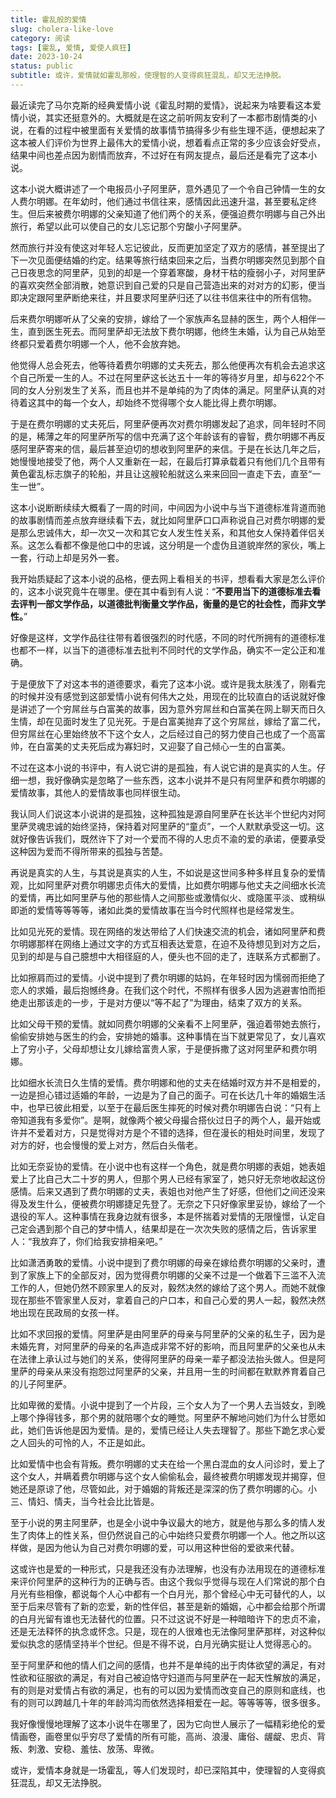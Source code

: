 ```yaml
---
title: 霍乱般的爱情
slug: cholera-like-love
category: 阅读
tags: [霍乱, 爱情, 爱使人疯狂]
date: 2023-10-24
status: public
subtitle: 或许，爱情就如霍乱那般，使理智的人变得疯狂混乱，却又无法挣脱。
---
```


最近读完了马尔克斯的经典爱情小说《霍乱时期的爱情》，说起来为啥要看这本爱情小说，其实还挺意外的。大概就是在这之前听网友安利了一本都市剧情类的小说，在看的过程中被里面有关爱情的故事情节搞得多少有些生理不适，便想起来了这本被人们评价为世界上最伟大的爱情小说，想着看点正常的多少应该会好受点，结果中间也差点因为剧情而放弃，不过好在有网友提点，最后还是看完了这本小说。



这本小说大概讲述了一个电报员小子阿里萨，意外遇见了一个令自己钟情一生的女人费尔明娜。在年幼时，他们通过书信往来，感情因此迅速升温，甚至要私定终生。但后来被费尔明娜的父亲知道了他们两个的关系，便强迫费尔明娜与自己外出旅行，希望以此可以使自己的女儿忘记那个穷酸小子阿里萨。



然而旅行并没有使这对年轻人忘记彼此，反而更加坚定了双方的感情，甚至提出了下一次见面便结婚的约定。结果等旅行结束回来之后，当费尔明娜突然见到那个自己日夜思念的阿里萨，见到的却是一个穿着寒酸，身材干枯的瘦弱小子，对阿里萨的喜欢突然全部消散，她意识到自己爱的只是自己营造出来的对对方的幻影，便当即决定跟阿里萨断绝来往，并且要求阿里萨归还了以往书信来往中的所有信物。



后来费尔明娜听从了父亲的安排，嫁给了一个家族声名显赫的医生，两个人相伴一生，直到医生死去。而阿里萨却无法放下费尔明娜，他终生未婚，认为自己从始至终都只爱着费尔明娜一个人，他不会放弃她。



他觉得人总会死去，他等待着费尔明娜的丈夫死去，那么他便再次有机会去追求这个自己所爱一生的人。不过在阿里萨这长达五十一年的等待岁月里，却与622个不同的女人分别发生了关系，而且也并不是单纯的为了肉体的满足。阿里萨认真的对待着这其中的每一个女人，却始终不觉得哪个女人能比得上费尔明娜。



于是在费尔明娜的丈夫死后，阿里萨便再次对费尔明娜发起了追求，同年轻时不同的是，稀薄之年的阿里萨所写的信中充满了这个年龄该有的睿智，费尔明娜不再反感阿里萨寄来的信，最后甚至迫切的想收到阿里萨的来信。于是在长达几年之后，她慢慢地接受了他，两个人又重新在一起，在最后打算承载着只有他们几个且带有黄色霍乱标志旗子的轮船，并且让这艘轮船就这么来来回回一直走下去，直至“一生一世”。



这本小说断断续续大概看了一周的时间，中间因为小说中与当下道德标准背道而驰的故事剧情而差点放弃继续看下去，就比如阿里萨口口声称说自己对费尔明娜的爱是那么忠诚伟大，却一次又一次和其它女人发生性关系，和其他女人保持着伴侣关系。这怎么看都不像是他口中的忠诚，这分明是一个虚伪且道貌岸然的家伙，嘴上一套，行动上却是另外一套。



我开始质疑起了这本小说的品格，便去网上看相关的书评，想看看大家是怎么评价的，这本小说究竟牛在哪里。便在其中看到有人说：“**不要用当下的道德标准去看去评判一部文学作品，以道德批判衡量文学作品，衡量的是它的社会性，而非文学性。**”



好像是这样，文学作品往往带有着很强烈的时代感，不同的时代所拥有的道德标准也都不一样，以当下的道德标准去批判不同时代的文学作品，确实不一定公正和准确。



于是便放下了对这本书的道德要求，看完了这本小说。或许是我太肤浅了，刚看完的时候并没有感觉到这部爱情小说有何伟大之处，用现在的比较直白的话说就好像是讲述了一个穷屌丝与白富美的故事，因为意外穷屌丝和白富美在网上聊天而日久生情，却在见面时发生了见光死。于是白富美抛弃了这个穷屌丝，嫁给了富二代，但穷屌丝在心里始终放不下这个女人，之后经过自己的努力使自己也成了一个高富帅，在白富美的丈夫死后成为寡妇时，又迎娶了自己倾心一生的白富美。



不过在这本小说的书评中，有人说它讲的是孤独，有人说它讲的是真实的人生。仔细一想，我好像确实是忽略了一些东西，这本小说并不是只有阿里萨和费尔明娜的爱情故事，其他人的爱情故事也同样很生动。



我认同人们说这本小说讲的是孤独，这种孤独是源自阿里萨在长达半个世纪内对阿里萨灵魂忠诚的始终坚持，保持着对阿里萨的“童贞”，一个人默默承受这一切。这就好像告诉我们，既然许下了对一个爱而不得的人忠贞不渝的爱的承诺，便要承受这种因为爱而不得所带来的孤独与苦楚。



再说是真实的人生，与其说是真实的人生，不如说是这世间多种多样且复杂的爱情观，比如阿里萨对费尔明娜忠贞伟大的爱情，比如费尔明娜与他丈夫之间细水长流的爱情，再比如阿里萨与他的那些情人之间那些或激情似火、或隐匿平淡、或稍纵即逝的爱情等等等等，诸如此类的爱情故事在当今时代照样也是经常发生。



比如见光死的爱情。现在网络的发达带给了人们快速交流的机会，诸如阿里萨和费尔明娜那样在网络上通过文字的方式互相表达爱意，在迫不及待想见到对方之后，见到的却是与自己臆想中大相径庭的人，便头也不回的走了，连联系方式都删了。



比如擦肩而过的爱情。小说中提到了费尔明娜的姑妈，在年轻时因为懦弱而拒绝了恋人的求婚，最后抱憾终身。在我们这个时代，不照样有很多人因为逃避害怕而拒绝走出那该走的一步，于是对方便以“等不起了”为理由，结束了双方的关系。



比如父母干预的爱情。就如同费尔明娜的父亲看不上阿里萨，强迫着带她去旅行，偷偷安排她与医生的约会，安排她的婚事。这种事情在当下就更常见了，女儿喜欢上了穷小子，父母却想让女儿嫁给富贵人家，于是便拆撒了这对阿里萨和费尔明娜。



比如细水长流日久生情的爱情。费尔明娜和他的丈夫在结婚时双方并不是相爱的，一边是担心错过适婚的年龄，一边是为了自己的面子。可在长达几十年的婚姻生活中，也早已彼此相爱，以至于在最后医生摔死的时候对费尔明娜告白说：“只有上帝知道我有多爱你”。是啊，就像两个被父母撮合搭伙过日子的两个人，最开始或许并不爱着对方，只是觉得对方是个不错的选择，但在漫长的相处时间里，发现了对方的好，也会慢慢的爱上对方，然后白头偕老。



比如无奈妥协的爱情。在小说中也有这样一个角色，就是费尔明娜的表姐，她表姐爱上了比自己大二十岁的男人，但那个男人已经有家室了，她只好无奈地收起这份感情。后来又遇到了费尔明娜的丈夫，表姐也对他产生了好感，但他们之间还没来得及发生什么，便被费尔明娜捷足先登了。无奈之下只好像家里妥协，嫁给了一个退役的军人。这种事情在我身边就有很多，本是怀揣着对爱情的无限憧憬，认定自己定会遇到那个自己的梦中情人，结果却是在一次次失败的感情之后，告诉家里人：“我放弃了，你们给我安排相亲吧。”



比如潇洒勇敢的爱情。小说中提到了费尔明娜的母亲在嫁给费尔明娜的父亲时，遭到了家族上下的全部反对，因为觉得费尔明娜的父亲不过是一个做着下三滥不入流工作的人，但她仍然不顾家里人的反对，毅然决然的嫁给了这个男人。而她不就像现在那些不管家里人反对，拿着自己的户口本，和自己心爱的男人一起，毅然决然地出现在民政局的女孩一样。



比如不求回报的爱情。阿里萨是由阿里萨的母亲与阿里萨的父亲的私生子，因为是未婚先育，对阿里萨的母亲的名声造成非常不好的影响，而且阿里萨的父亲也从未在法律上承认过与她们的关系，使得阿里萨的母亲一辈子都没法抬头做人。但是阿里萨的母亲从来没有抱怨过阿里萨的父亲，并且用一生的时间都在默默养育着自己的儿子阿里萨。



比如卑微的爱情。小说中提到了一个片段，三个女人为了一个男人去当妓女，到晚上哪个挣得钱多，那个男的就陪哪个女的睡觉。阿里萨不解地问她们为什么甘愿如此，她们告诉他是因为爱情。是的，爱情已经让人失去理智了。那些下跪乞求心爱之人回头的可怜的人，不正是如此。



比如爱情中也会有背叛。费尔明娜的丈夫在给一个黑白混血的女人问诊时，爱上了这个女人，并瞒着费尔明娜与这个女人偷偷私会，最终被费尔明娜发现并揭穿，但她还是原谅了他，尽管如此，对于婚姻的背叛还是深深的伤了费尔明娜的心。小三、情妇、情夫，当今社会比比皆是。



至于小说的男主阿里萨，也是全小说中争议最大的地方，就是他与那么多的情人发生了肉体上的性关系，但仍然说自己的心中始终只爱费尔明娜一个人。他之所以这样做，是因为他认为自己对费尔明娜的爱，可以用这种世俗的爱欲来代替。



这或许也是爱的一种形式，只是我还没有办法理解，也没有办法用现在的道德标准来评价阿里萨的这种行为的正确与否。由这个我似乎觉得与现在人们常说的那个白月光有些相像，都说每个人心中都有一个白月光，那个曾经心中无可替代的人，以至于后来尽管有了新的恋爱，新的性伴侣，甚至是新的婚姻，心中都会给那个所谓的白月光留有谁也无法替代的位置。只不过这说不好是一种暗暗许下的忠贞不渝，还是无法释怀的执念或怀念。只是，现在的人很难也无法像阿里萨那样，对这种似爱似执念的感情坚持半个世纪。但是不得不说，白月光确实挺让人觉得恶心的。



至于阿里萨和他的情人们之间的感情，也并不是单纯的出于肉体欲望的满足，有对性欲和征服欲的满足，有对自己被迫恪守妇道而与阿里萨在一起天性解放的满足，有的则是对爱情占有欲的满足，也有的可以因为爱情而改变自己的原则和底线，也有的则可以跨越几十年的年龄鸿沟而依然选择相爱在一起。等等等等，很多很多。



我好像慢慢地理解了这本小说牛在哪里了，因为它向世人展示了一幅精彩绝伦的爱情画卷，画卷里似乎穷尽了爱情的所有可能，高尚、浪漫、庸俗、龌龊、忠贞、背叛、刺激、安稳、羞怯、放荡、卑微。



或许，爱情本身就是一场霍乱，等人们发现时，却已深陷其中，使理智的人变得疯狂混乱，却又无法挣脱。
